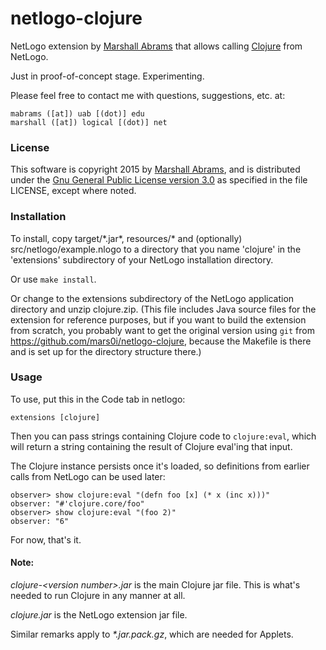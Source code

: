 netlogo-clojure
====

NetLogo extension by [Marshall
Abrams](http://members.logical.net/~marshall/) that allows calling
[Clojure](http://clojure.org) from NetLogo.

Just in proof-of-concept stage.  Experimenting.

Please feel free to contact me with questions, suggestions, etc. at:

	mabrams ([at]) uab [(dot)] edu
	marshall ([at]) logical [(dot)] net  

### License

This software is copyright 2015 by [Marshall
Abrams](http://members.logical.net/~marshall/), and is distributed under
the [Gnu General Public License version
3.0](http://www.gnu.org/copyleft/gpl.html) as specified in the file
LICENSE, except where noted.

### Installation

To install, copy target/\*.jar\*, resources/\* and (optionally)
src/netlogo/example.nlogo to a directory that you name 'clojure' in
the 'extensions' subdirectory of your NetLogo installation directory.

Or use `make install`.

Or change to the extensions subdirectory of the NetLogo application
directory and unzip clojure.zip.  (This file includes Java source files
for the extension for reference purposes, but if you want to build the
extension from scratch, you probably want to get the original version using
`git` from https://github.com/mars0i/netlogo-clojure, because the
Makefile is there and is set up for the directory structure there.)

### Usage

To use, put this in the Code tab in netlogo:

	extensions [clojure]

Then you can pass strings containing Clojure code to 
`clojure:eval`, which will return a string containing the result
of Clojure eval'ing that input.  

The Clojure instance persists once it's loaded, so definitions from
earlier calls from NetLogo can be used later:

	observer> show clojure:eval "(defn foo [x] (* x (inc x)))"
	observer: "#'clojure.core/foo"
	observer> show clojure:eval "(foo 2)"
	observer: "6"

For now, that's it.

#### Note:

*clojure-\<version number\>.jar* is the main Clojure jar file.  This is
what's needed to run Clojure in any manner at all.

*clojure.jar* is the NetLogo extension jar file.

Similar remarks apply to *\*.jar.pack.gz*, which are needed for Applets.

